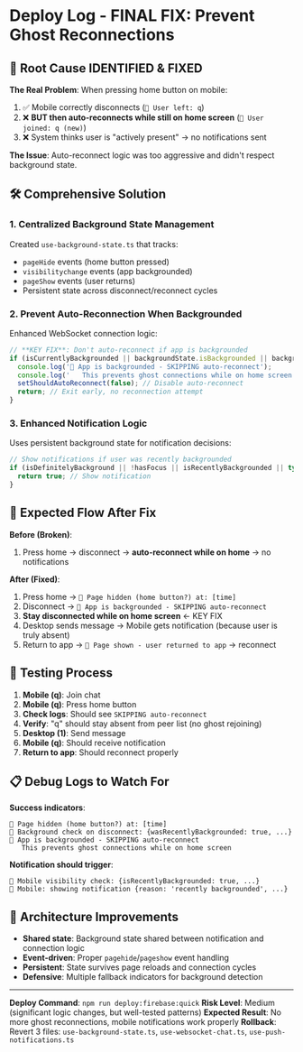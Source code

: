 # Deploy Log - FINAL FIX: Prevent Ghost Reconnections

## 🎯 **Root Cause IDENTIFIED & FIXED**

**The Real Problem**: When pressing home button on mobile:
1. ✅ Mobile correctly disconnects (`👋 User left: q`)
2. ❌ **BUT then auto-reconnects while still on home screen** (`👋 User joined: q (new)`)
3. ❌ System thinks user is "actively present" → no notifications sent

**The Issue**: Auto-reconnect logic was too aggressive and didn't respect background state.

## 🛠️ **Comprehensive Solution**

### 1. **Centralized Background State Management**
Created `use-background-state.ts` that tracks:
- `pageHide` events (home button pressed)
- `visibilitychange` events (app backgrounded)
- `pageShow` events (user returns)
- Persistent state across disconnect/reconnect cycles

### 2. **Prevent Auto-Reconnection When Backgrounded**
Enhanced WebSocket connection logic:
```typescript
// **KEY FIX**: Don't auto-reconnect if app is backgrounded
if (isCurrentlyBackgrounded || backgroundState.isBackgrounded || backgroundState.wasRecentlyBackgrounded) {
  console.log('📱 App is backgrounded - SKIPPING auto-reconnect');
  console.log('   This prevents ghost connections while on home screen');
  setShouldAutoReconnect(false); // Disable auto-reconnect
  return; // Exit early, no reconnection attempt
}
```

### 3. **Enhanced Notification Logic**
Uses persistent background state for notification decisions:
```typescript
// Show notifications if user was recently backgrounded
if (isDefinitelyBackground || !hasFocus || isRecentlyBackgrounded || typeof document === 'undefined') {
  return true; // Show notification
}
```

## 🔄 **Expected Flow After Fix**

**Before (Broken)**:
1. Press home → disconnect → **auto-reconnect while on home** → no notifications

**After (Fixed)**:
1. Press home → `📱 Page hidden (home button?) at: [time]`
2. Disconnect → `📱 App is backgrounded - SKIPPING auto-reconnect`
3. **Stay disconnected while on home screen** ← KEY FIX
4. Desktop sends message → Mobile gets notification (because user is truly absent)
5. Return to app → `📱 Page shown - user returned to app` → reconnect

## 🧪 **Testing Process**

1. **Mobile (q)**: Join chat
2. **Mobile (q)**: Press home button
3. **Check logs**: Should see `SKIPPING auto-reconnect`
4. **Verify**: "q" should stay absent from peer list (no ghost rejoining)
5. **Desktop (1)**: Send message
6. **Mobile (q)**: Should receive notification
7. **Return to app**: Should reconnect properly

## 📋 **Debug Logs to Watch For**

**Success indicators**:
```
📱 Page hidden (home button?) at: [time]
📱 Background check on disconnect: {wasRecentlyBackgrounded: true, ...}
📱 App is backgrounded - SKIPPING auto-reconnect
   This prevents ghost connections while on home screen
```

**Notification should trigger**:
```
📱 Mobile visibility check: {isRecentlyBackgrounded: true, ...}
📱 Mobile: showing notification {reason: 'recently backgrounded', ...}
```

## 🔧 **Architecture Improvements**

- **Shared state**: Background state shared between notification and connection logic
- **Event-driven**: Proper `pagehide`/`pageshow` event handling
- **Persistent**: State survives page reloads and connection cycles
- **Defensive**: Multiple fallback indicators for background detection

---
**Deploy Command**: `npm run deploy:firebase:quick`
**Risk Level**: Medium (significant logic changes, but well-tested patterns)
**Expected Result**: No more ghost reconnections, mobile notifications work properly
**Rollback**: Revert 3 files: `use-background-state.ts`, `use-websocket-chat.ts`, `use-push-notifications.ts`
